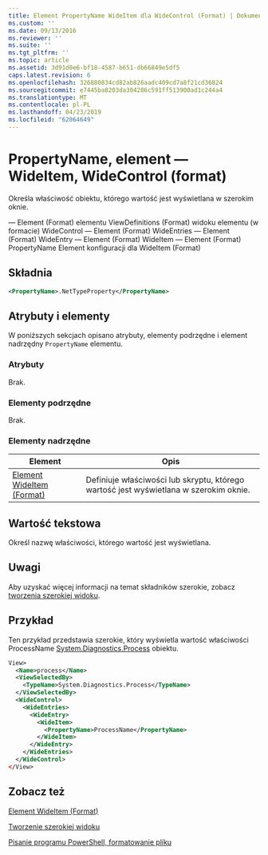 ```yaml
---
title: Element PropertyName WideItem dla WideControl (Format) | Dokumentacja firmy Microsoft
ms.custom: ''
ms.date: 09/13/2016
ms.reviewer: ''
ms.suite: ''
ms.tgt_pltfrm: ''
ms.topic: article
ms.assetid: 3d91d0e6-bf18-4587-b651-db66849e5df5
caps.latest.revision: 6
ms.openlocfilehash: 326880834cd82ab826aadc409cd7a8f21cd36824
ms.sourcegitcommit: e7445ba8203da304286c591ff513900ad1c244a4
ms.translationtype: MT
ms.contentlocale: pl-PL
ms.lasthandoff: 04/23/2019
ms.locfileid: "62064649"
---
```

# <a name="propertyname-element-for-wideitem-for-widecontrol-format"></a>PropertyName, element — WideItem, WideControl (format)

Określa właściwość obiektu, którego wartość jest wyświetlana w szerokim oknie.

— Element (Format) elementu ViewDefinitions (Format) widoku elementu (w formacie) WideControl — Element (Format) WideEntries — Element (Format) WideEntry — Element (Format) WideItem — Element (Format) PropertyName Element konfiguracji dla WideItem (Format)

## <a name="syntax"></a>Składnia

```xml
<PropertyName>.NetTypeProperty</PropertyName>
```

## <a name="attributes-and-elements"></a>Atrybuty i elementy

W poniższych sekcjach opisano atrybuty, elementy podrzędne i element nadrzędny `PropertyName` elementu.

### <a name="attributes"></a>Atrybuty

Brak.

### <a name="child-elements"></a>Elementy podrzędne

Brak.

### <a name="parent-elements"></a>Elementy nadrzędne

|Element|Opis|
|-------------|-----------------|
|[Element WideItem (Format)](./wideitem-element-for-widecontrol-format.md)|Definiuje właściwości lub skryptu, którego wartość jest wyświetlana w szerokim oknie.|

## <a name="text-value"></a>Wartość tekstowa

Określ nazwę właściwości, którego wartość jest wyświetlana.

## <a name="remarks"></a>Uwagi

Aby uzyskać więcej informacji na temat składników szerokie, zobacz [tworzenia szerokiej widoku](./creating-a-wide-view.md).

## <a name="example"></a>Przykład

Ten przykład przedstawia szerokie, który wyświetla wartość właściwości ProcessName [System.Diagnostics.Process](/dotnet/api/System.Diagnostics.Process) obiektu.

```xml
View>
  <Name>process</Name>
  <ViewSelectedBy>
    <TypeName>System.Diagnostics.Process</TypeName>
  </ViewSelectedBy>
  <WideControl>
    <WideEntries>
      <WideEntry>
        <WideItem>
          <PropertyName>ProcessName</PropertyName>
        </WideItem>
      </WideEntry>
    </WideEntries>
  </WideControl>
</View>

```

## <a name="see-also"></a>Zobacz też

[Element WideItem (Format)](./wideitem-element-for-widecontrol-format.md)

[Tworzenie szerokiej widoku](./creating-a-wide-view.md)

[Pisanie programu PowerShell, formatowanie pliku](./writing-a-powershell-formatting-file.md)

